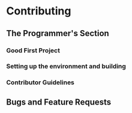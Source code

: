 # Contributing

## The Programmer's Section

### Good First Project

### Setting up the environment and building

### Contributor Guidelines

## Bugs and Feature Requests
